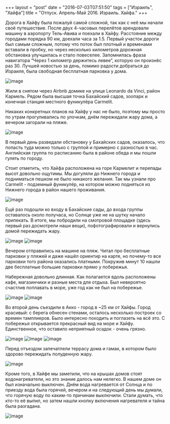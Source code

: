 +++
layout = "post"
date = "2016-07-03T07:51:50"
tags = ["Израиль", "Хайфа"]
title = "Отпуск. Апрель-Май 2016. Израиль. Хайфа."
+++

Дорога в Хайфу была пожалуй самой сложной, так как с неё мы начали своё путешествие. После двух 4-часовых перелётов арендовали машину в аэропорту Тель-Авива и поехали в Хайфу. Расстояние между городами порядка 90 км, доехали часа за 1.5. Первый участок дороги был самым сложным, потому что поток был плотный и временами вставали в пробку, но через несколько километров дорожная обстановка улучшилась и стало повеселее. Запомнилась фраза навигатора “Через 1 километр держитесь левее”, которую он произнёс раз 30. Лучшей новостью за день, помимо радости добраться до Израиля, была свободная бесплатная парковка у дома. 

![image](/post/2016/07/vacation-april-may-2015-israel-haifa-1.jpg)

Жили в снятом через Airbnb домике на улице Leonardo da Vinci, район Кармель. Рядом была высшая точка Бахайский садов, зоопарк и конечная станция местного фуникулёра Carmelit.

Никаких конкретных планов на Хайфу у нас не было, поэтому мы просто по утрам прогуливались по улочкам, днём пережидали жару дома, а вечером загорали на пляже.

![image](/post/2016/07/vacation-april-may-2015-israel-haifa-2.jpg)

В первый день разведали обстановку у Бахайских садов, оказалось, что попасть туда можно только с группой и примерно с разностью в час. Английская группа по расписанию была в районе обеда и мы пошли гулять по городу. 

Стоит отметить, что Хайфа расположена на горе Кармелит и перепады высот довольно ощутимы. Мы догуляли до Нижнего города и подниматься пешком не было никакого желания. Так мы узнали про Carmelit - подземный фуникулёр, на котором можно подняться из Нижнего города в район нашего проживания.

![image](/post/2016/07/vacation-april-may-2015-israel-haifa-3.jpg)

Ещё раз подошли ко входу в Бахайские сады, до входа группы оставалось около получаса, но Солнце уже не на шутку начало припекать. В итоге, мы побродили на смотровой площадке (здесь первый раз досмотрели наши вещи), пофотографировали и вернулись домой пережидать жару.

![image](/post/2016/07/vacation-april-may-2015-israel-haifa-4.jpg)
![image](/post/2016/07/vacation-april-may-2015-israel-haifa-5.jpg)

Вечером отправились на машине на пляж. Читал про бесплатные парковки у пляжей и даже нашёл ориентир на карте, но почему-то все парковки того района оказались платными. Покружив минут 10 нашли две бесплатные большие парковки прямо у побережья. 

Набережная довольно длинная. Как полагается вдоль расположены кафе, магазинчики и разные места для отдыха. Был невероятно счастлив поплавать в море, уже год как не был на побережье.

![image](/post/2016/07/vacation-april-may-2015-israel-haifa-6.jpg)
![image](/post/2016/07/vacation-april-may-2015-israel-haifa-7.jpg)

Во второй день съездили в Акко - город в ~25 км от Хайфы. Город красивый: с берега обнесен стенами, осталось несколько построек со времен тамплиеров. Было интересно походить и поглазеть на всё это. С побережья открывается прекрасный вид на море и Хайфу. Единственное, что оставило неприятный осадок - очень грязно.

![image](/post/2016/07/vacation-april-may-2015-israel-haifa-8.jpg)
![Image](/post/2016/07/vacation-april-may-2015-israel-haifa-9.jpg)
![image](/post/2016/07/vacation-april-may-2015-israel-haifa-10.jpg)

Перед отъездом запечатлели террасу дома и гамак, в котором было здорово пережидать полуденную жару.

![image](/post/2016/07/vacation-april-may-2015-israel-haifa-11.jpg)

Кроме того, в Хайфе мы заметили, что на крышах домов стоят водонагреватели, но это знание далось нам нелегко. В нашем доме он был изначально выключен. Днём вода нагревается от Солнца и по приезду вода была горячей, вечером и на следующий день мы думали, что горячую воду по каким-то причинам выключили. Стали думать, что кто-то её выпил, но затем нашли кнопку включения нагревателя и тайна была разгадана.

![image](/post/2016/07/vacation-april-may-2015-israel-haifa-12.jpg)